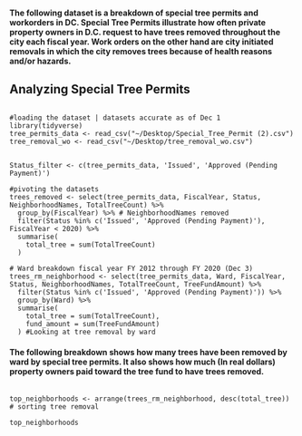 #### The following dataset is a breakdown of special tree permits and workorders in DC. Special Tree Permits illustrate how often private property owners in D.C. request to have trees removed throughout the city each fiscal year. Work orders on the other hand are city initiated removals in which the city removes trees because of health reasons and/or hazards. 

## Analyzing Special Tree Permits

```{r message=FALSE, warning=FALSE, paged.print=FALSE}

#loading the dataset | datasets accurate as of Dec 1 
library(tidyverse)
tree_permits_data <- read_csv("~/Desktop/Special_Tree_Permit (2).csv")
tree_removal_wo <- read_csv("~/Desktop/tree_removal_wo.csv")
```

```{r message=FALSE, warning=FALSE, paged.print=FALSE}

Status_filter <- c(tree_permits_data, 'Issued', 'Approved (Pending Payment)')

#pivoting the datasets
trees_removed <- select(tree_permits_data, FiscalYear, Status, NeighborhoodNames, TotalTreeCount) %>%
  group_by(FiscalYear) %>% # NeighborhoodNames removed
  filter(Status %in% c('Issued', 'Approved (Pending Payment)'), FiscalYear < 2020) %>%
  summarise(
    total_tree = sum(TotalTreeCount)
  )

# Ward breakdown fiscal year FY 2012 through FY 2020 (Dec 3)
trees_rm_neighborhood <- select(tree_permits_data, Ward, FiscalYear, Status, NeighborhoodNames, TotalTreeCount, TreeFundAmount) %>%
  filter(Status %in% c('Issued', 'Approved (Pending Payment)')) %>%
  group_by(Ward) %>% 
  summarise(
    total_tree = sum(TotalTreeCount),
    fund_amount = sum(TreeFundAmount)
  ) #Looking at tree removal by ward 

```


#### The following breakdown shows how many trees have been removed by ward by special tree permits. It also shows how much (In real dollars) property owners paid toward the tree fund to have trees removed. 


```{r}

top_neighborhoods <- arrange(trees_rm_neighborhood, desc(total_tree)) # sorting tree removal 

top_neighborhoods

```
